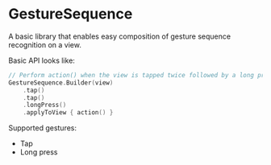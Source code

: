 # GestureSequence

A basic library that enables easy composition of gesture sequence recognition on a view.

Basic API looks like:

```kotlin
// Perform action() when the view is tapped twice followed by a long press
GestureSequence.Builder(view)
    .tap()
    .tap()
    .longPress()
    .applyToView { action() }
```

Supported gestures:
* Tap
* Long press
